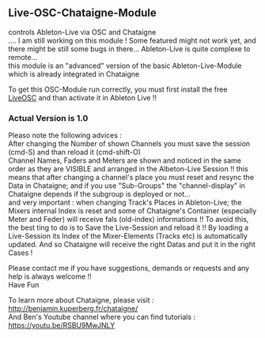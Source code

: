 ## Live-OSC-Chataigne-Module
controls Ableton-Live via OSC and Chataigne   
.... I am still working on this module ! Some featured might not work yet, and there might be still some bugs in there...
Ableton-Live is quite complexe to remote...       
this module is an "advanced" version of the basic Ableton-Live-Module which is already integrated in Chataigne

To get this OSC-Module run correctly, you must first install the free [LiveOSC](https://github.com/ideoforms/AbletonOSC) and than activate it in Ableton Live !!
    
### Actual Version is 1.0     
Pleaso note the following advices :   
After changing the Number of shown Channels you must save the session (cmd-S) and than reload it (cmd-shift-O)    
Channel Names, Faders and Meters are shown and noticed in the same order as they are VISIBLE and arranged in the Albeton-Live Session !! this means that after changing a channel's place you must reset and resync the Data in Chataigne; and if you use "Sub-Groups" the "channel-display" in Chataigne depends if the subgroup is deployed or not...    
and very important : when changing Track's Places in Ableton-Live; the Mixers internal Index is reset and some of Chataigne's Container (especially Meter and Feder) will receive  fals (old-index) informations !! To avoid this, the best ting to do is to Save the Live-Session and reload it !! By loading a Live-Session its Index of the Mixer-Elements (Tracks etc) is automatically updated. And so Chataigne will receive the right Datas and put it in the right Cases !

Please contact me if you have suggestions, demands or requests and any help is always welcome !!   
Have Fun

To learn more about Chataigne, please visit : http://benjamin.kuperberg.fr/chataigne/    
And Ben's Youtube channel where you can find tutorials : https://youtu.be/RSBU9MwJNLY
